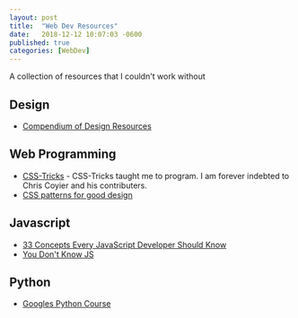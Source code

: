 ```yaml
---
layout: post
title:  "Web Dev Resources"
date:   2018-12-12 10:07:03 -0600
published: true
categories: [WebDev]
---
```

A collection of resources that I couldn't work without
## Design
* [Compendium of Design Resources](https://github.com/gztchan/awesome-design)

## Web Programming
* [CSS-Tricks](https://css-tricks.com) - CSS-Tricks taught me to program.  I am forever indebted to Chris Coyier and his contributers.
* [CSS patterns for good design](https://github.com/AllThingsSmitty/css-protips)

## Javascript
* [33 Concepts Every JavaScript Developer Should Know](https://github.com/leonardomso/33-js-concepts)
* [You Don't Know JS](https://github.com/getify/You-Dont-Know-JS)

## Python
* [Googles Python Course](https://developers.google.com/edu/python/introduction)
